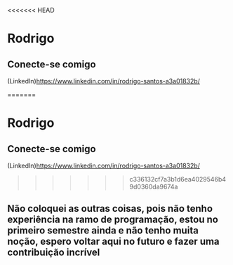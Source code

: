 <<<<<<< HEAD
# Rodrigo

## Conecte-se comigo 

(LinkedIn)https://www.linkedin.com/in/rodrigo-santos-a3a01832b/


=======
# Rodrigo

## Conecte-se comigo 

(LinkedIn)https://www.linkedin.com/in/rodrigo-santos-a3a01832b/


>>>>>>> c336132cf7a3b1d6ea4029546b49d0360da9674a
 ## Não coloquei as outras coisas, pois não tenho experiência na ramo de programação, estou no primeiro semestre ainda e não tenho muita noção, espero voltar aqui no futuro e fazer uma contribuição incrível